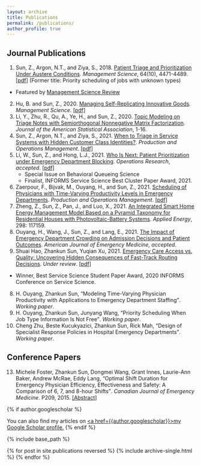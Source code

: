 ```yaml
---
layout: archive
title: Publications
permalink: /publications/
author_profile: true
---
```


## Journal Publications

1. Sun, Z., Argon, N.T., and Ziya, S., 2018. [Patient Triage and Prioritization Under Austere Conditions](https://doi.org/10.1287/mnsc.2017.2855). _Management Science_, 64(10), 4471-4489. [\[pdf\]](/files/Sun-Argon-Ziya_Final.pdf) (Former title: Priority scheduling of jobs with unknown types)
  * Featured by <a href="https://www.informs.org/Blogs/ManSci-Blogs/Management-Science-Review/Patient-Triage-and-Prioritization-Under-Austere-Conditions" style="color: inherit;">Management Science Review</a>
2. Hu, B. and Sun, Z., 2020. [Managing Self-Replicating Innovative Goods](https://doi.org/10.1287/mnsc.2020.3936). _Management Science_. [\[pdf\]](/files/MS-replication-final.pdf)
3. Li, Y., Zhu, R., Qu, A., Ye, H., and Sun, Z., 2020. [Topic Modeling on Triage Notes with Semiorthogonal Nonnegative Matrix Factorization](https://doi.org/10.1080/01621459.2020.1862667). _Journal of the American Statistical Association_, 1-16.
4. Sun, Z., Argon, N.T., and Ziya, S., 2021. [When to Triage in Service Systems with Hidden Customer Class Identities?](https://doi.org/10.1111/poms.13494). _Production and Operations Management_. [\[pdf\]](/files/Sun-Argon-Ziya-Arrival-POM.pdf)
5. Li, W., Sun, Z., and Hong, L.J., 2021. [Who Is Next: Patient Prioritization under Emergency Department Blocking](https://zhanksun.github.io/publications/). _Operations Research_, _accepted_. [\[pdf\]](/files/Waiting_Time_Puzzle_final.pdf)
	* Special Issue on Behavioral Queueing Science
	* Finalist, INFORMS Service Science Best Cluster Paper Award, 2021.
6. Zaerpour, F., Bijvak, M., Ouyang, H., and Sun, Z., 2021. [Scheduling of Physicians with Time-Varying Productivity Levels in Emergency Departments](https://doi.org/10.1111/poms.13571). _Production and Operations Management_. [\[pdf\]](/files/Physician_Rostering_POM.pdf)
7. Zheng, Z., Sun, Z., Pan, J., and Luo, X., 2021. [An Integrated Smart Home Energy Management Model Based on a Pyramid Taxonomy for Residential Houses with Photovoltaic-Battery Systems](https://doi.org/10.1016/j.apenergy.2021.117159). _Applied Energy_, 298: 117159.
8. Ouyang, H., Wang, J., Sun, Z., and Lang, E., 2021. [The Impact of Emergency Department Crowding on Admission Decisions and Patient Outcomes](https://doi.org/10.1016/j.ajem.2021.10.049). _American Journal of Emergency Medicine, accepted_.
9. Shuai Hao, Zhankun Sun, Yuqian Xu, 2021. [Emergency Care Access vs. Quality: Uncovering Hidden Consequences of Fast-Track Routing Decisions](https://papers.ssrn.com/sol3/papers.cfm?abstract_id=3923955). _Under review_. [\[pdf\]](/files/FT_routing.pdf)
  * Winner, Best Service Science Student Paper Award, 2020 INFORMS Conference on Service Science.
8. H. Ouyang, Zhankun Sun, <q>Modeling Time-Varying Physician Productivity with Applications to Emergency Department Staffing</q>. _Working paper_.
10. H. Ouyang, Zhankun Sun, Junyang Wang, <q>Priority Scheduling When Job Type Information Is Not Free</q>. _Working paper_.
11. Cheng Zhu, Beste Kucukyazici, Zhankun Sun,  Rick Mah, <q>Design of Specialist Response Policies in Hospital Emergency Departments</q>. _Working paper_.

## Conference Papers
<!--
12. Michele Foster, Zhankun Sun, Dongmei Wang, Grant Innes, Laurie-Ann Baker, Andrew McRae, Eddy Lang, <q>Optimal Shift Duration for Emergency Physician Efficiency, Effectiveness and Safety: A Comparison of 6, 7, and 8-hour Shifts</q>. _Canadian Journal of Emergency Medicine_. P209, 2015. [\[Abstract\]](https://nbtrauma.ca/wp-content/uploads/2020/10/Phelna-et-al-2015.pdf) [\[pdf\]](/files/optimal-shift-duration-for-em-physician-efficiency-foster-abstract-2015.pdf)
-->
<ol start="13">
    <li> Michele Foster, Zhankun Sun, Dongmei Wang, Grant Innes, Laurie-Ann Baker, Andrew McRae, Eddy Lang, <q>Optimal Shift Duration for Emergency Physician Efficiency, Effectiveness and Safety: A Comparison of 6, 7, and 8-hour Shifts</q>. <i>Canadian Journal of Emergency Medicine</i>. P209, 2015. <a href="https://nbtrauma.ca/wp-content/uploads/2020/10/Phelna-et-al-2015.pdf" style="color: inherit; text-decoration: underline;text-decoration-color:initial;">[Abstract]</a></li>
</ol>


{% if author.googlescholar %}
<!---
6. Huiyin Ouyang, **Zhankun Sun**, Junyang Wang, <q>Impact of Classification Accuracy for Scheduling Jobs with Unknown Types in Service Systems</q>. _Working paper_.
## Working in Progress
* Huiyin Ouyang, **Zhankun Sun**, <q>On Scheduling a Two-Class Queue with Concave Waiting Cost</q>. _Working paper_.
* <q>Allocation of Intensive Care Unit Beds with Patient Abandonment and Readmission</q>, with H. Ouyang.
* <q>Admission Control under Imperfect Customer Information</q>, with H. Ouyang.
* <q>Mining Triage Notes to Predict Hospital Admissions from Emergency Departments</q>, with H. Ye, et al.

<ol start="9">
    <li><q>Allocation of Intensive Care Unit Beds with Readmission</q>, with H. Ouyang.</li>
    <li><q>Admission Control under Imperfect Customer Information</q>, with H. Ouyang.</li>
    <li><q>Mining Triage Notes to Predict Hospital Admissions from Emergency Departments</q>, with H. Ye, et al.</li>
</ol>
--->
  You can also find my articles on <u><a href=</q>{{author.googlescholar}}</q>>my Google Scholar profile</a>.</u>
{% endif %}

{% include base_path %}

{% for post in site.publications reversed %}
  {% include archive-single.html %}
{% endfor %}
